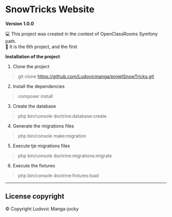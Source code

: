 # SnowTricks Website

**Version 1.0.0** 

:computer: This project was created in the context of OpenClassRooms Symfony path. </br>
:briefcase: It is the 6th project, and the first 


**Installation of the project**

1. Clone the project
> git clone https://github.com/Ludovicmanga/projetSnowTricks.git

2. Install the dependencies 
>composer install

3. Create the database
>php bin/console doctrine:database:create

4. Generate the migrations files 
>php bin/console make:migration

5. Execute tje migrations files
>php bin/console doctrine:migrations:migrate

6. Execute the fixtures
>php bin/console doctrine:fixtures:load

--- 

## License  copyright 
:copyright: Copyright Ludovic Manga-jocky 